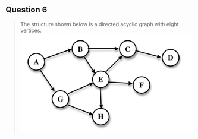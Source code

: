 ## Question 6
> The structure shown below is a directed acyclic graph with eight vertices.
> ![alt text](../res/Q6_2011.png)
